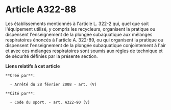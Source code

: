 # Article A322-88

Les établissements mentionnés à l'article L. 322-2 qui, quel que soit l'équipement utilisé, y compris les recycleurs,
organisent la pratique ou dispensent l'enseignement de la plongée subaquatique aux mélanges respiratoires énoncés à l'article
A. 322-89, ou qui organisent la pratique ou dispensent l'enseignement de la plongée subaquatique conjointement à l'air et
avec ces mélanges respiratoires sont soumis aux règles de technique et de sécurité définies par la présente section.

**Liens relatifs à cet article**

	**Créé par**:

	  - Arrêté du 28 février 2008 - art. (V)

	**Cité par**:

	  - Code du sport. - art. A322-90 (V)
